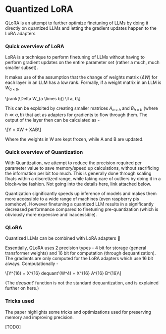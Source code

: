 # Quantized LoRA

QLoRA is an attempt to further optimize finetuning of LLMs by doing it directly on quantized LLMs and letting the gradient updates happen to the LoRA adapters.

### Quick overview of LoRA

LoRA is a technique to perform finetuning of LLMs without having to perform gradient updates on the entire parameter set (rather a much, much smaller subset).

It makes use of the assumption that the change of weights matrix ($\Delta W$) for each layer in an LLM has a low rank. Formally, if a weight matrix in an LLM is $W_{a \times b}$,

\\[rank(\Delta W_{a \times b}) \ll a, b\\]

This can be exploited by creating smaller matrices $A_{a \times h}$ and $B_{h \times b}$ (where $h \ll a, b$) that act as adapters for gradients to flow through them. The output of the layer then can be calculated as -

\\[Y = XW + XAB\\]

Where the weights in W are kept frozen, while A and B are updated.

### Quick overview of Quantization

With Quantization, we attempt to reduce the precision required per parameter value to save memory/speed up calculations, without sacrificing the information per bit too much. This is generally done through scaling floats within a discretized range, while taking care of outliers by doing it in a block-wise fashion. Not going into the details here, link attached below.

Quantization significantly speeds up inference of models and makes them more accessible to a wide range of machines (even raspberry pis somehow). However finetuning a quantized LLM results in a significantly decreased performance compared to finetuning pre-quantization (which is obviously more expensive and inaccessible).

### QLoRA

Quantized LLMs can be combined with LoRA adapters 🥳

Essentially, QLoRA uses 2 precision types - 4 bit for storage (general transformer weights) and 16 bit for computation (through dequantization). 
The gradients are only computed for the LoRA adapters which use 16 bit always. Computationally - 

\\[Y^{16} = X^{16} dequant'(W^4) + X^{16} A^{16} B^{16}\\]

(The $dequant'$ function is not the standard dequantization, and is explained further on here.)

### Tricks used

The paper highlights some tricks and optimizations used for preserving memory and improving precision.


[TODO]
